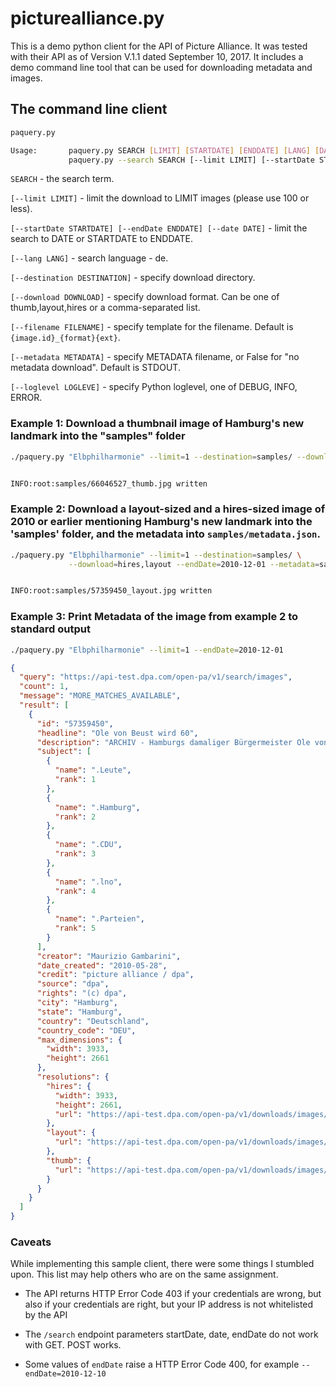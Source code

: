 
# picturealliance.py

This is a demo python client for the API of Picture Alliance. It was tested with their API as of Version V.1.1 dated September 10, 2017. It includes a demo command line tool that can be used for downloading metadata and images. 



## The command line client 
```bash
paquery.py 

Usage:       paquery.py SEARCH [LIMIT] [STARTDATE] [ENDDATE] [LANG] [DATE] [DOWNLOAD] [DESTINATION] [FILENAME] [METADATA] [LOGLEVEL]
             paquery.py --search SEARCH [--limit LIMIT] [--startDate STARTDATE] [--endDate ENDDATE] [--lang LANG] [--date DATE] [--download DOWNLOAD] [--destination DESTINATION] [--filename FILENAME] [--metadata METADATA] [--loglevel LOGLEVEL]

```


`SEARCH`  - the search term.

`[--limit LIMIT]`  - limit the download to LIMIT images (please use 100 or less).

`[--startDate STARTDATE] [--endDate ENDDATE] [--date DATE]`  - limit the search to DATE or STARTDATE to ENDDATE.

`[--lang LANG]`  - search language - de. 

`[--destination DESTINATION]`  - specify download directory.

`[--download DOWNLOAD]` - specify download format. Can be one of thumb,layout,hires or a comma-separated list.

`[--filename FILENAME]`  - specify template for the filename. Default is `{image.id}_{format}{ext}`.

`[--metadata METADATA]` - specify METADATA filename, or False for "no metadata download". Default is STDOUT.

`[--loglevel LOGLEVE]` - specify Python loglevel, one of DEBUG, INFO, ERROR.


### Example 1: Download a thumbnail image of Hamburg's new landmark into the "samples" folder

```bash
./paquery.py "Elbphilharmonie" --limit=1 --destination=samples/ --download=thumb --metadata=False


INFO:root:samples/66046527_thumb.jpg written
```



### Example 2: Download a layout-sized and a hires-sized image of 2010 or earlier mentioning Hamburg's new landmark into the \'samples\' folder, and the metadata into `samples/metadata.json`. 

```bash
./paquery.py "Elbphilharmonie" --limit=1 --destination=samples/ \
             --download=hires,layout --endDate=2010-12-01 --metadata=samples/metadata.json


INFO:root:samples/57359450_layout.jpg written
```



### Example 3: Print Metadata of the image from example 2 to standard output

```bash
./paquery.py "Elbphilharmonie" --limit=1 --endDate=2010-12-01 
```


```json
{
  "query": "https://api-test.dpa.com/open-pa/v1/search/images",
  "count": 1,
  "message": "MORE_MATCHES_AVAILABLE",
  "result": [
    {
      "id": "57359450",
      "headline": "Ole von Beust wird 60",
      "description": "ARCHIV - Hamburgs damaliger Bürgermeister Ole von Beust (CDU) spricht am 28.05.2010 in Hamburg in der Elbphilharmonie beim Richtfest.  Am 13.04.2015 feiert Ole von Beust seinen 60. Geburtstag. Foto\\ Maurizio Gambarini/dpa (zu dpa «Hamburgs früherer Bürgermeister Ole von Beust wird 60» vom 12.04.2015) +++(c) dpa - Bildfunk+++",
      "subject": [
        {
          "name": ".Leute",
          "rank": 1
        },
        {
          "name": ".Hamburg",
          "rank": 2
        },
        {
          "name": ".CDU",
          "rank": 3
        },
        {
          "name": ".lno",
          "rank": 4
        },
        {
          "name": ".Parteien",
          "rank": 5
        }
      ],
      "creator": "Maurizio Gambarini",
      "date_created": "2010-05-28",
      "credit": "picture alliance / dpa",
      "source": "dpa",
      "rights": "(c) dpa",
      "city": "Hamburg",
      "state": "Hamburg",
      "country": "Deutschland",
      "country_code": "DEU",
      "max_dimensions": {
        "width": 3933,
        "height": 2661
      },
      "resolutions": {
        "hires": {
          "width": 3933,
          "height": 2661,
          "url": "https://api-test.dpa.com/open-pa/v1/downloads/images/57359450?resolution=hires"
        },
        "layout": {
          "url": "https://api-test.dpa.com/open-pa/v1/downloads/images/57359450?resolution=layout"
        },
        "thumb": {
          "url": "https://api-test.dpa.com/open-pa/v1/downloads/images/57359450?resolution=thumb"
        }
      }
    }
  ]
}
```


### Caveats

While implementing this sample client, there were some things I stumbled upon. This list may help others who
are on the same assignment.


  - The API returns HTTP Error Code 403 if your credentials are wrong, but also if your credentials are right,
  but your IP address is not whitelisted by the API

  - The `/search` endpoint parameters startDate, date, endDate do not work with GET. POST works.

  - Some values of `endDate` raise a HTTP Error Code 400, for example `--endDate=2010-12-10`



